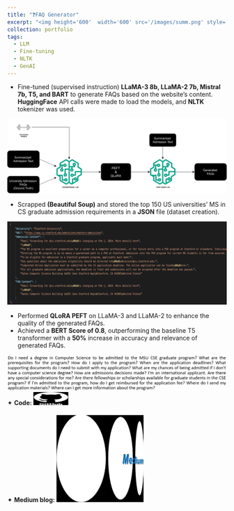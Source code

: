 ```yaml
---
title: "❓FAQ Generator"
excerpt: "<img height='600'  width='600' src='/images/summ.png' style='cursor: crosshair;'>"
collection: portfolio
tags: 
  - LLM
  - Fine-tuning
  - NLTK
  - GenAI
---
```


* Fine-tuned (supervised instruction) **LLaMA-3 8b, LLaMA-2 7b, Mistral 7b, T5, and BART** to generate FAQs based on the website’s content. **HuggingFace** API calls were made to load the models, and **NLTK** tokenizer was used.

<img src="/images/LLMwei.png" style="cursor: crosshair;">

* Scrapped **(Beautiful Soup)** and stored the top 150 US universities’ MS in CS graduate admission requirements in a **JSON** file (dataset creation).

<img src="/images/faqjs.png" style="cursor: crosshair;">

* Performed **QLoRA PEFT** on LLaMA-3 and LLaMA-2 to enhance the quality of the generated FAQs.
* Achieved a **BERT Score of 0.8**, outperforming the baseline T5 transformer with a **50%** increase in accuracy and relevance of generated FAQs.

<img src="/images/qllama3.png" style="cursor: crosshair;">

<div class="flexcontainer">
  <div>
        <span>✦ <strong>Code:</strong></span> <a href="https://github.com/SudarshanaSRao/CSCI-499_final_project" target="_blank" onclick="trackOutboundLink(this);">
      <img class="pulse" height="30px" src="/images/github-logo-git-hub-icon-with-text-on-white-and-black-background-free-vector.jpg" width="80px">
    </a>
  </div>
</div>

<div class="flexcontainer">
  <div>
        <span>✦ <strong>Medium blog:</strong></span> <a href="https://medium.com/@sudarshanasrao/faq-generation-using-large-language-models-88746c9381a6" target="_blank" onclick="trackOutboundLink(this);">
      <img class="pulse" height="200px" src="/images/unmanned.png" width="200px">
    </a>
  </div>
</div>
<style>
  .flexcontainer {
    display: flex;
    align-items: center;
    margin-bottom: 20px; /* Adjust the value as needed */  
  }
@keyframes pulse {
  0% {
    transform: scale(1);
  }
  50% {
    transform: scale(1.05);
  }
  100% {
    transform: scale(1);
  }
}
.pulse {
  animation: pulse 2s infinite ease-in-out;
}
</style>

<!-- This is an item in your portfolio. It can be have images or nice text. If you name the file .md, it will be parsed as markdown. If you name the file .html, it will be parsed as HTML.  -->
